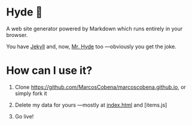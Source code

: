 # Hyde 👹

A web site generator powered by Markdown which runs entirely in your browser.

You have [Jekyll](https://github.com/jekyll/jekyll) and, now, [Mr. Hyde](https://github.com/MarcosCobena/marcoscobena.github.io) too —obviously you get the joke.

# How can I use it?

1.  Clone <https://github.com/MarcosCobena/marcoscobena.github.io>, or simply fork it

2.  Delete my data for yours —mostly at [index.html](https://github.com/MarcosCobena/marcoscobena.github.io/blob/master/index.html) and [items.js]

3.  Go live!
